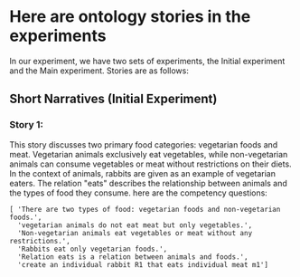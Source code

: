 # Here are ontology stories in the experiments
In our experiment, we have two sets of experiments, the Initial experiment and the Main experiment. Stories are as follows:

## Short Narratives (Initial Experiment)
### Story 1: 
This story discusses two primary food categories: vegetarian foods and meat. Vegetarian animals exclusively eat vegetables, while non-vegetarian animals can consume vegetables or meat without restrictions on their diets. In the context of animals, rabbits are given as an example of vegetarian eaters. The relation "eats" describes the relationship between animals and the types of food they consume.
here are the competency questions:
```
[ 'There are two types of food: vegetarian foods and non-vegetarian foods.',
  'vegetarian animals do not eat meat but only vegetables.',
  'Non-vegetarian animals eat vegetables or meat without any restrictions.',
  'Rabbits eat only vegetarian foods.',
  'Relation eats is a relation between animals and foods.',
  'create an individual rabbit R1 that eats individual meat m1']
```
   
